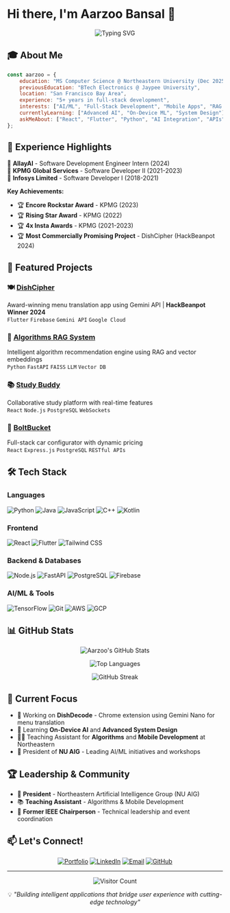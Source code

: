 # Hi there, I'm Aarzoo Bansal 👋

<div align="center">
  
  ![Typing SVG](https://readme-typing-svg.herokuapp.com?font=Fira+Code&weight=600&size=28&pause=1000&color=667EEA&center=true&vCenter=true&width=600&lines=Full-Stack+Developer;AI%2FML+Enthusiast;5%2B+Years+Experience;Building+Intelligent+Applications)
  
</div>

## 🎓 About Me

```javascript
const aarzoo = {
    education: "MS Computer Science @ Northeastern University (Dec 2025)",
    previousEducation: "BTech Electronics @ Jaypee University",
    location: "San Francisco Bay Area",
    experience: "5+ years in full-stack development",
    interests: ["AI/ML", "Full-Stack Development", "Mobile Apps", "RAG Systems"],
    currentlyLearning: ["Advanced AI", "On-Device ML", "System Design"],
    askMeAbout: ["React", "Flutter", "Python", "AI Integration", "APIs"]
};
```

## 💼 Experience Highlights

🏢 **AllayAI** - Software Development Engineer Intern (2024)  
🏢 **KPMG Global Services** - Software Developer II (2021-2023)  
🏢 **Infosys Limited** - Software Developer I (2018-2021)  

**Key Achievements:**
- 🏆 **Encore Rockstar Award** - KPMG (2023)
- 🏆 **Rising Star Award** - KPMG (2022)
- 🏆 **4x Insta Awards** - KPMG (2021-2023)
- 🏆 **Most Commercially Promising Project** - DishCipher (HackBeanpot 2024)

## 🚀 Featured Projects

### 🍽️ [DishCipher](https://github.com/Aarzoo-Bansal/DishCipher)
Award-winning menu translation app using Gemini API | **HackBeanpot Winner 2024**  
`Flutter` `Firebase` `Gemini API` `Google Cloud`

### 🤖 [Algorithms RAG System](https://github.com/Aarzoo-Bansal/AlgorithmsRAGSystem)
Intelligent algorithm recommendation engine using RAG and vector embeddings  
`Python` `FastAPI` `FAISS` `LLM` `Vector DB`

### 📚 [Study Buddy](https://github.com/Aarzoo-Bansal/StudyBuddyApp)
Collaborative study platform with real-time features  
`React` `Node.js` `PostgreSQL` `WebSockets`

### 🚗 [BoltBucket](https://github.com/Aarzoo-Bansal/BoltBucket)
Full-stack car configurator with dynamic pricing  
`React` `Express.js` `PostgreSQL` `RESTful APIs`

## 🛠️ Tech Stack

### Languages
![Python](https://img.shields.io/badge/Python-3776AB?style=for-the-badge&logo=python&logoColor=white)
![Java](https://img.shields.io/badge/Java-ED8B00?style=for-the-badge&logo=openjdk&logoColor=white)
![JavaScript](https://img.shields.io/badge/JavaScript-F7DF1E?style=for-the-badge&logo=javascript&logoColor=black)
![C++](https://img.shields.io/badge/C++-00599C?style=for-the-badge&logo=cplusplus&logoColor=white)
![Kotlin](https://img.shields.io/badge/Kotlin-7F52FF?style=for-the-badge&logo=kotlin&logoColor=white)

### Frontend
![React](https://img.shields.io/badge/React-20232A?style=for-the-badge&logo=react&logoColor=61DAFB)
![Flutter](https://img.shields.io/badge/Flutter-02569B?style=for-the-badge&logo=flutter&logoColor=white)
![Tailwind CSS](https://img.shields.io/badge/Tailwind_CSS-38B2AC?style=for-the-badge&logo=tailwind-css&logoColor=white)

### Backend & Databases
![Node.js](https://img.shields.io/badge/Node.js-339933?style=for-the-badge&logo=nodedotjs&logoColor=white)
![FastAPI](https://img.shields.io/badge/FastAPI-009688?style=for-the-badge&logo=fastapi&logoColor=white)
![PostgreSQL](https://img.shields.io/badge/PostgreSQL-316192?style=for-the-badge&logo=postgresql&logoColor=white)
![Firebase](https://img.shields.io/badge/Firebase-FFCA28?style=for-the-badge&logo=firebase&logoColor=black)

### AI/ML & Tools
![TensorFlow](https://img.shields.io/badge/TensorFlow-FF6F00?style=for-the-badge&logo=tensorflow&logoColor=white)
![Git](https://img.shields.io/badge/Git-F05032?style=for-the-badge&logo=git&logoColor=white)
![AWS](https://img.shields.io/badge/AWS-232F3E?style=for-the-badge&logo=amazon-aws&logoColor=white)
![GCP](https://img.shields.io/badge/GCP-4285F4?style=for-the-badge&logo=google-cloud&logoColor=white)

## 📊 GitHub Stats

<div align="center">
  
  ![Aarzoo's GitHub Stats](https://github-readme-stats.vercel.app/api?username=Aarzoo-Bansal&show_icons=true&theme=tokyonight&hide_border=true&bg_color=1a1b27&title_color=667eea&icon_color=667eea)
  
  ![Top Languages](https://github-readme-stats.vercel.app/api/top-langs/?username=Aarzoo-Bansal&layout=compact&theme=tokyonight&hide_border=true&bg_color=1a1b27&title_color=667eea)
  
  ![GitHub Streak](https://github-readme-streak-stats.herokuapp.com/?user=Aarzoo-Bansal&theme=tokyonight&hide_border=true&background=1a1b27&ring=667eea&fire=667eea&currStreakLabel=667eea)

</div>

## 🎯 Current Focus

- 🔭 Working on **DishDecode** - Chrome extension using Gemini Nano for menu translation
- 🌱 Learning **On-Device AI** and **Advanced System Design**
- 👨‍🏫 Teaching Assistant for **Algorithms** and **Mobile Development** at Northeastern
- 👔 President of **NU AIG** - Leading AI/ML initiatives and workshops

## 🏆 Leadership & Community

- 🎤 **President** - Northeastern Artificial Intelligence Group (NU AIG)
- 📚 **Teaching Assistant** - Algorithms & Mobile Development
- 🌟 **Former IEEE Chairperson** - Technical leadership and event coordination

## 📫 Let's Connect!

<div align="center">
  
[![Portfolio](https://img.shields.io/badge/Portfolio-667eea?style=for-the-badge&logo=google-chrome&logoColor=white)]([https://your-portfolio-url.netlify.app](https://aarzoobansal-portfolio.netlify.app/))
[![LinkedIn](https://img.shields.io/badge/LinkedIn-0077B5?style=for-the-badge&logo=linkedin&logoColor=white)](https://www.linkedin.com/in/aarzoobansal/)
[![Email](https://img.shields.io/badge/Email-D14836?style=for-the-badge&logo=gmail&logoColor=white)](mailto:bansal.aa@northeastern.edu)
[![GitHub](https://img.shields.io/badge/GitHub-100000?style=for-the-badge&logo=github&logoColor=white)](https://github.com/Aarzoo-Bansal)

</div>

---

<div align="center">
  
  ![Visitor Count](https://profile-counter.glitch.me/Aarzoo-Bansal/count.svg)
  
  💡 *"Building intelligent applications that bridge user experience with cutting-edge technology"*
  
</div>
